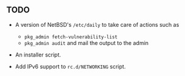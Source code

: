 ## TODO

* A version of NetBSD's ```/etc/daily``` to take care of actions such as
    * ```pkg_admin fetch-vulnerability-list```
    * ```pkg_admin audit``` and mail the output to the admin

* An installer script.

* Add IPv6 support to ```rc.d/NETWORKING``` script.
